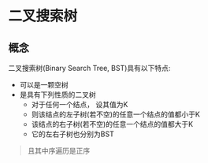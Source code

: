 # 二叉搜索树

## 概念
二叉搜索树(Binary Search Tree, BST)具有以下特点:
- 可以是一颗空树
- 是具有下列性质的二叉树
    - 对于任何一个结点， 设其值为K
    - 则该结点的左子树(若不空)的任意一个结点的值都小于K
    - 该结点的右子树(若不空)的任意一个结点的值都大于K
    - 它的左右子树也分别为BST

> 且其中序遍历是正序




